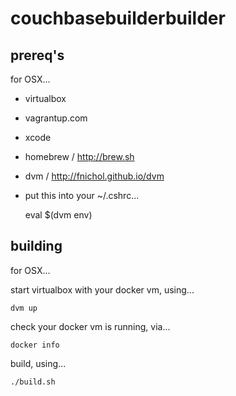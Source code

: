 # couchbasebuilderbuilder

## prereq's

for OSX...
- virtualbox
- vagrantup.com
- xcode
- homebrew / http://brew.sh
- dvm / http://fnichol.github.io/dvm
- put this into your ~/.cshrc...

    eval $(dvm env)

## building

for OSX...

start virtualbox with your docker vm, using...

    dvm up

check your docker vm is running, via...

    docker info

build, using...

    ./build.sh

